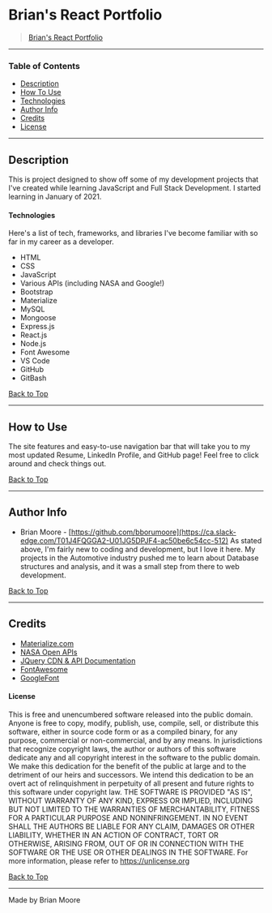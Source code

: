 # Brian's React Portfolio
> [Brian's React Portfolio](https://bborumoore.github.io/mars-daily/ )
---
### Table of Contents
- [Description](#description)
- [How To Use](#how-to-use)
- [Technologies](#technologies)
- [Author Info](#author-info)
- [Credits](#credits)
- [License](#license) 

---
## Description
This is project designed to show off some of my development projects that I've created while learning JavaScript and Full Stack Development.  I started learning in January of 2021.
#### Technologies
Here's a list of tech, frameworks, and libraries I've become familiar with so far in my career as a developer.
- HTML
- CSS
- JavaScript
- Various APIs (including NASA and Google!)
- Bootstrap
- Materialize
- MySQL
- Mongoose
- Express.js
- React.js
- Node.js
- Font Awesome
- VS Code
- GitHub
- GitBash 
  
[Back to Top](#table-of-contents)

---
## How to Use
The site features and easy-to-use navigation bar that will take you to my most updated Resume, LinkedIn Profile, and GitHub page!  Feel free to click around and check things out. 
  
[Back to Top](#table-of-contents)

---
## Author Info
- Brian Moore - [https://github.com/bborumoore](https://ca.slack-edge.com/T01J4FQGGA2-U01JG5DPJF4-ac50be6c54cc-512)
As stated above, I'm fairly new to coding and development, but I love it here.  My projects in the Automotive industry pushed me to learn about Database structures and analysis, and it was a small step from there to web development.
  
[Back to Top](#table-of-contents)

---
## Credits
- [Materialize.com](https://materializecss.com/)
- [NASA Open APIs](https://api.nasa.gov/)
- [JQuery CDN & API Documentation](https://code.jquery.com/)
- [FontAwesome](https://fontawesome.com/)
- [GoogleFont](https://fonts.google.com/)  

#### License ####
This is free and unencumbered software released into the public domain.
Anyone is free to copy, modify, publish, use, compile, sell, or
distribute this software, either in source code form or as a compiled
binary, for any purpose, commercial or non-commercial, and by any
means.
In jurisdictions that recognize copyright laws, the author or authors
of this software dedicate any and all copyright interest in the
software to the public domain. We make this dedication for the benefit
of the public at large and to the detriment of our heirs and
successors. We intend this dedication to be an overt act of
relinquishment in perpetuity of all present and future rights to this
software under copyright law.
THE SOFTWARE IS PROVIDED "AS IS", WITHOUT WARRANTY OF ANY KIND,
EXPRESS OR IMPLIED, INCLUDING BUT NOT LIMITED TO THE WARRANTIES OF
MERCHANTABILITY, FITNESS FOR A PARTICULAR PURPOSE AND NONINFRINGEMENT.
IN NO EVENT SHALL THE AUTHORS BE LIABLE FOR ANY CLAIM, DAMAGES OR
OTHER LIABILITY, WHETHER IN AN ACTION OF CONTRACT, TORT OR OTHERWISE,
ARISING FROM, OUT OF OR IN CONNECTION WITH THE SOFTWARE OR THE USE OR
OTHER DEALINGS IN THE SOFTWARE.
For more information, please refer to <https://unlicense.org>
   
[Back to Top](#table-of-contents)

---
Made by Brian Moore 
